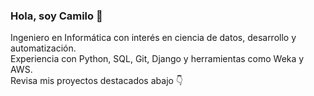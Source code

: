 ### Hola, soy Camilo 👋  
Ingeniero en Informática con interés en ciencia de datos, desarrollo y automatización.  
Experiencia con Python, SQL, Git, Django y herramientas como Weka y AWS.  
Revisa mis proyectos destacados abajo 👇

